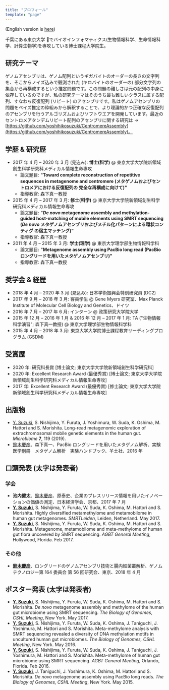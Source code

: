 ```yaml
---
title: "プロフィール"
template: "page"
---
```


(English version is [here](/pages/about))

千葉にある東京大学 &#x1f914;でバイオインフォマティクス(生物情報科学、生命情報科学、計算生物学)を専攻している博士課程大学院生。

## 研究テーマ

ゲノムアセンブリは、ゲノム配列というギガバイトのオーダーの長さの文字列を、そこからノイズ込みで観測された (キロバイトのオーダーの) 部分文字列の集合から再構成するという推定問題です。この問題の難しさは元の配列の中身に依存しているのですが、私の研究テーマはそのうち最も難しいクラスに属する配列、すなわち反復配列 (リピート) のアセンブリです。私はゲノムアセンブリの問題をベイズ推定の枠組みから解釈することで、より理論的かつ正確な反復配列のアセンブリを行うアルゴリズムおよびソフトウエアを開発しています。最近のセントロメアタンデムリピート配列のアセンブリに関する研究は → [https://github.com/yoshihikosuzuki/CentromereAssembly](https://github.com/yoshihikosuzuki/CentromereAssembly)。

## 学歴 & 研究歴

- 2017 年 4 月 – 2020 年 3 月 (見込み): **博士(科学)** @ 東京大学大学院新領域創生科学研究科メディカル情報生命専攻
  - 論文題目: **"Toward complete reconstruction of repetitive sequences in metagenome and centromere (メタゲノムおよびセントロメアにおける反復配列の 完全な再構成に向けて)"**
  - 指導教官: 森下真一教授
- 2015 年 4 月 – 2017 年 3 月: **修士(科学)** @ 東京大学大学院新領域創生科学研究科メディカル情報生命専攻
  - 論文題目: **"_De novo_ metagenome assembly and methylation-guided host-matching of mobile elements using SMRT sequencing (_De novo_ メタゲノムアセンブリおよびメチル化パターンによる環状コンティグ の宿主マッチング)"**
  - 指導教官: 森下真一教授
- 2011 年 4 月 – 2015 年 3 月: **学士(理学)** @ 東京大学理学部生物情報科学科
  - 論文題目: **"Metagenome assembly using PacBio long read (PacBio ロングリードを用いたメタゲノムアセンブリ)"**
  - 指導教官: 森下真一教授

## 奨学金 & 経歴

- 2018 年 4 月 – 2020 年 3 月 (見込み): 日本学術振興会特別研究員 (DC2)
- 2017 年 9 月 – 2018 年 3 月: 客員学生 @ Gene Myers 研究室、Max Planck Institute of Molecular Cell Biology and Genetics、ドイツ
- 2016 年 7 月 – 2017 年 6 月: インターン @ 政策研究大学院大学
- 2015 年 12 月 – 2016 年 1 月 & 2016 年 12 月 – 2017 年 1 月: TA ("生物情報科学演習"; 森下真一教授) @ 東京大学理学部生物情報科学科
- 2015 年 4 月 – 2018 年 3 月: 東京大学大学院博士課程教育リーディングプログラム (GSDM)

## 受賞歴

- 2020 年: 研究科長賞 [博士論文; 東京大学大学院新領域創生科学研究科]
- 2020 年: Excellent Research Award (最優秀賞) [博士論文; 東京大学大学院新領域創生科学研究科メディカル情報生命専攻]
- 2017 年: Excellent Research Award (最優秀賞) [修士論文; 東京大学大学院新領域創生科学研究科メディカル情報生命専攻]

## 出版物

- <u>Y. Suzuki</u>, S. Nishijima, Y. Furuta, J. Yoshimura, W. Suda, K. Oshima, M. Hattori and S. Morishita. Long-read metagenomic exploration of extrachromosomal mobile genetic elements in the human gut. _Microbiome_ **7**, 119 (2019).
- <u>鈴木慶彦</u>、森下真一、PacBio ロングリードを用いたメタゲノム解析、実験医学別冊　メタゲノム解析　実験ハンドブック、羊土社、2016 年

## 口頭発表 (太字は発表者)

### 学会

- **池内健太**、<u>鈴木慶彦</u>、原泰史、企業のプレスリリース情報を用いたイノベーションの価値の測定、日本経済学会、京都、2017 年 7 月
- **<u>Y. Suzuki</u>**, S. Nishijima, Y. Furuta, W. Suda, K. Oshima, M. Hattori and S. Morishita. Highly diversified metamethylome and metamobilome in human gut metagenomes. _SMRTLeiden_, Leiden, Netherland. May 2017.
- **<u>Y. Suzuki</u>**, S. Nishijima, Y. Furuta, W. Suda, K. Oshima, M. Hattori and S. Morishita. Metagenome, metamobilome and meta-methylome of human gut flora uncovered by SMRT sequencing. _AGBT General Meeting_, Hollywood, Florida. Feb 2017.

### その他

- **<u>鈴木慶彦</u>**、ロングリードのゲノムアセンブリ技術と腸内細菌叢解析、ゲノムテクノロジー第 164 委員会
  第 56 回研究会、東京、2018 年 4 月

## ポスター発表 (太字は発表者)

- **<u>Y. Suzuki</u>**, S. Nishijima, Y. Furuta, W. Suda, K. Oshima, M. Hattori and S. Morishita. _De novo_ metagenome assembly and methylome of the human gut microbiome using SMRT sequencing. _The Biology of Genomes, CSHL Meeting_, New York. May 2017.
- **<u>Y. Suzuki</u>**, S. Nishijima, Y. Furuta, W. Suda, K. Oshima, J. Taniguchi, J. Yoshimura, M. Hattori and S. Morishita. Meta-methylome analysis with SMRT sequencing revealed a diversity of DNA methylation motifs in uncultured human gut microbiomes. _The Biology of Genomes, CSHL Meeting_, New York. May 2016.
- **<u>Y. Suzuki</u>**, S. Nishijima, Y. Furuta, W. Suda, K. Oshima, J. Taniguchi, J. Yoshimura, M. Hattori and S. Morishita. Meta-methylome of human gut microbiome using SMRT sequencing. _AGBT General Meeting_, Orlando, Florida. Feb 2016.
- **<u>Y. Suzuki</u>**, J. Taniguchi, J. Yoshimura, K. Oshima, M. Hattori and S. Morishita. _De novo_ metagenome assembly using PacBio long reads. _The Biology of Genomes, CSHL Meeting_, New York. May 2015.
